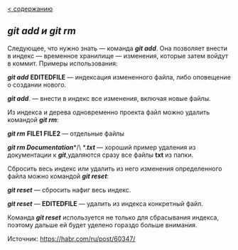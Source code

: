 [< содержанию](./readme.md)

## ***git add и git rm***

Следующее, что нужно знать — команда ***git add***. Она позволяет внести в индекс — временное хранилище — изменения, которые затем войдут в коммит. Примеры
использования:

***git add*** **EDITEDFILE** — индексация измененного файла, либо оповещение о
создании нового.

***git add***. — внести в индекс все изменения, включая новые файлы.

Из индекса и дерева одновременно проекта файл можно удалить командой ***git rm***:

***git rm*** **FILE1 FILE2** — отдельные файлы

***git rm Documentation****/\ *.***txt*** — хороший пример удаления из документации к ***git***,удаляются сразу все файлы **txt** из папки.

Сбросить весь индекс или удалить из него изменения определенного файла можно
командой ***git reset***:

***git reset*** — сбросить нафиг весь индекс.

***git reset*** — **EDITEDFILE** — удалить из индекса конкретный файл.

Команда ***git reset*** используется не только для сбрасывания индекса, поэтому дальше ей будет уделено гораздо больше внимания.

Источник: https://habr.com/ru/post/60347/